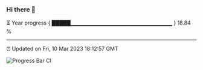 ### Hi there 👋

⏳ Year progress { █████▁▁▁▁▁▁▁▁▁▁▁▁▁▁▁▁▁▁▁▁▁▁▁▁▁ } 18.84 %

---

⏰ Updated on Fri, 10 Mar 2023 18:12:57 GMT

![Progress Bar CI](https://github.com/liununu/liununu/workflows/Progress%20Bar%20CI/badge.svg)
